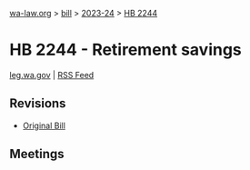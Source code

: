 [wa-law.org](/) > [bill](/bill/) > [2023-24](/bill/2023-24/) > [HB 2244](/bill/2023-24/hb/2244/)

# HB 2244 - Retirement savings
[leg.wa.gov](https://app.leg.wa.gov/billsummary?BillNumber=2244&Year=2023&Initiative=false) | [RSS Feed](./rss.xml)

## Revisions
* [Original Bill](1/)

## Meetings